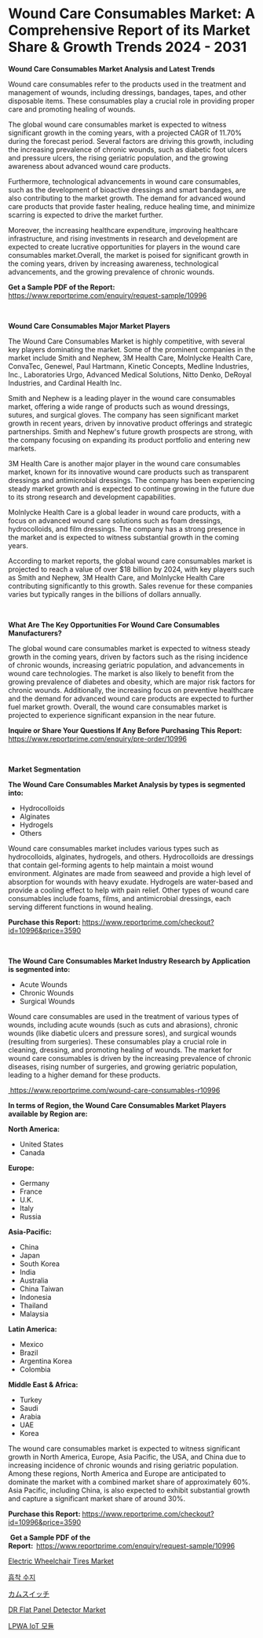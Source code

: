 <p><h1>Wound Care Consumables Market: A Comprehensive Report of its Market Share & Growth Trends 2024 - 2031</h1></p><p><strong>Wound Care Consumables Market Analysis and Latest Trends</strong></p>
<p><p>Wound care consumables refer to the products used in the treatment and management of wounds, including dressings, bandages, tapes, and other disposable items. These consumables play a crucial role in providing proper care and promoting healing of wounds.</p><p>The global wound care consumables market is expected to witness significant growth in the coming years, with a projected CAGR of 11.70% during the forecast period. Several factors are driving this growth, including the increasing prevalence of chronic wounds, such as diabetic foot ulcers and pressure ulcers, the rising geriatric population, and the growing awareness about advanced wound care products.</p><p>Furthermore, technological advancements in wound care consumables, such as the development of bioactive dressings and smart bandages, are also contributing to the market growth. The demand for advanced wound care products that provide faster healing, reduce healing time, and minimize scarring is expected to drive the market further.</p><p>Moreover, the increasing healthcare expenditure, improving healthcare infrastructure, and rising investments in research and development are expected to create lucrative opportunities for players in the wound care consumables market.Overall, the market is poised for significant growth in the coming years, driven by increasing awareness, technological advancements, and the growing prevalence of chronic wounds.</p></p>
<p><strong>Get a Sample PDF of the Report:&nbsp;</strong> <a href="https://www.reportprime.com/enquiry/request-sample/10996">https://www.reportprime.com/enquiry/request-sample/10996</a></p>
<p>&nbsp;</p>
<p><strong>Wound Care Consumables Major Market Players</strong></p>
<p><p>The Wound Care Consumables Market is highly competitive, with several key players dominating the market. Some of the prominent companies in the market include Smith and Nephew, 3M Health Care, Molnlycke Health Care, ConvaTec, Genewel, Paul Hartmann, Kinetic Concepts, Medline Industries, Inc., Laboratories Urgo, Advanced Medical Solutions, Nitto Denko, DeRoyal Industries, and Cardinal Health Inc.</p><p>Smith and Nephew is a leading player in the wound care consumables market, offering a wide range of products such as wound dressings, sutures, and surgical gloves. The company has seen significant market growth in recent years, driven by innovative product offerings and strategic partnerships. Smith and Nephew's future growth prospects are strong, with the company focusing on expanding its product portfolio and entering new markets.</p><p>3M Health Care is another major player in the wound care consumables market, known for its innovative wound care products such as transparent dressings and antimicrobial dressings. The company has been experiencing steady market growth and is expected to continue growing in the future due to its strong research and development capabilities.</p><p>Molnlycke Health Care is a global leader in wound care products, with a focus on advanced wound care solutions such as foam dressings, hydrocolloids, and film dressings. The company has a strong presence in the market and is expected to witness substantial growth in the coming years.</p><p>According to market reports, the global wound care consumables market is projected to reach a value of over $18 billion by 2024, with key players such as Smith and Nephew, 3M Health Care, and Molnlycke Health Care contributing significantly to this growth. Sales revenue for these companies varies but typically ranges in the billions of dollars annually.</p></p>
<p>&nbsp;</p>
<p><strong>What Are The Key Opportunities For Wound Care Consumables Manufacturers?</strong></p>
<p><p>The global wound care consumables market is expected to witness steady growth in the coming years, driven by factors such as the rising incidence of chronic wounds, increasing geriatric population, and advancements in wound care technologies. The market is also likely to benefit from the growing prevalence of diabetes and obesity, which are major risk factors for chronic wounds. Additionally, the increasing focus on preventive healthcare and the demand for advanced wound care products are expected to further fuel market growth. Overall, the wound care consumables market is projected to experience significant expansion in the near future.</p></p>
<p><strong>Inquire or Share Your Questions If Any Before Purchasing This Report:</strong> <a href="https://www.reportprime.com/enquiry/pre-order/10996">https://www.reportprime.com/enquiry/pre-order/10996</a></p>
<p>&nbsp;</p>
<p><strong>Market Segmentation</strong></p>
<p><strong>The Wound Care Consumables Market Analysis by types is segmented into:</strong></p>
<p><ul><li>Hydrocolloids</li><li>Alginates</li><li>Hydrogels</li><li>Others</li></ul></p>
<p><p>Wound care consumables market includes various types such as hydrocolloids, alginates, hydrogels, and others. Hydrocolloids are dressings that contain gel-forming agents to help maintain a moist wound environment. Alginates are made from seaweed and provide a high level of absorption for wounds with heavy exudate. Hydrogels are water-based and provide a cooling effect to help with pain relief. Other types of wound care consumables include foams, films, and antimicrobial dressings, each serving different functions in wound healing.</p></p>
<p><strong>Purchase this Report:&nbsp;</strong><a href="https://www.reportprime.com/checkout?id=10996&price=3590">https://www.reportprime.com/checkout?id=10996&price=3590</a></p>
<p>&nbsp;</p>
<p><strong>The Wound Care Consumables Market Industry Research by Application is segmented into:</strong></p>
<p><ul><li>Acute Wounds</li><li>Chronic Wounds</li><li>Surgical Wounds</li></ul></p>
<p><p>Wound care consumables are used in the treatment of various types of wounds, including acute wounds (such as cuts and abrasions), chronic wounds (like diabetic ulcers and pressure sores), and surgical wounds (resulting from surgeries). These consumables play a crucial role in cleaning, dressing, and promoting healing of wounds. The market for wound care consumables is driven by the increasing prevalence of chronic diseases, rising number of surgeries, and growing geriatric population, leading to a higher demand for these products.</p></p>
<p><a href="https://www.reportprime.com/wound-care-consumables-r10996">&nbsp;https://www.reportprime.com/wound-care-consumables-r10996</a></p>
<p><strong>In terms of Region, the Wound Care Consumables Market Players available by Region are:</strong></p>
<p>
    <p> <strong> North America: </strong>
        <ul>
            <li>United States</li>
            <li>Canada</li>
        </ul>
        </p> 
    <p> <strong> Europe: </strong>
        <ul>
            <li>Germany</li>
            <li>France</li>
            <li>U.K.</li>
            <li>Italy</li>
            <li>Russia</li>
        </ul>
        </p> 
    <p> <strong> Asia-Pacific: </strong>
        <ul>
            <li>China</li>
            <li>Japan</li>
            <li>South Korea</li>
            <li>India</li>
            <li>Australia</li>
            <li>China Taiwan</li>
            <li>Indonesia</li>
            <li>Thailand</li>
            <li>Malaysia</li>
        </ul>
        </p> 
    <p> <strong> Latin America: </strong>
        <ul>
            <li>Mexico</li>
            <li>Brazil</li>
            <li>Argentina Korea</li>
            <li>Colombia</li>
        </ul>
        </p> 
    <p> <strong> Middle East & Africa: </strong>
        <ul>
            <li>Turkey</li>
            <li>Saudi</li>
            <li>Arabia</li>
            <li>UAE</li>
            <li>Korea</li>
        </ul>
    </p>
    </p>
<p><p>The wound care consumables market is expected to witness significant growth in North America, Europe, Asia Pacific, the USA, and China due to increasing incidence of chronic wounds and rising geriatric population. Among these regions, North America and Europe are anticipated to dominate the market with a combined market share of approximately 60%. Asia Pacific, including China, is also expected to exhibit substantial growth and capture a significant market share of around 30%.</p></p>
<p><strong>Purchase this Report: </strong><a href="https://www.reportprime.com/checkout?id=10996&price=3590">https://www.reportprime.com/checkout?id=10996&price=3590</a></p>
<p>&nbsp;<strong>Get a Sample PDF of the Report:&nbsp;&nbsp;</strong><a href="https://www.reportprime.com/enquiry/request-sample/10996">https://www.reportprime.com/enquiry/request-sample/10996</a></p>
<p><strong></strong></p>
<p><p><a href="https://github.com/jhcraigie/Market-Research-Report-List-2/blob/main/electric-wheelchair-tires-market.md">Electric Wheelchair Tires Market</a></p><p><a href="https://github.com/vsn7qpua81q/Market-Research-Report-List-1/blob/main/594992322263.md">흡착 수지</a></p><p><a href="https://medium.com/@freedayundt2023/%E3%82%AB%E3%83%A0%E3%82%B9%E3%82%A4%E3%83%83%E3%83%81%E5%B8%82%E5%A0%B4%E3%83%AC%E3%83%9D%E3%83%BC%E3%83%88%E3%81%AF-%E3%81%93%E3%81%AE%E5%B8%82%E5%A0%B4%E3%81%AE%E6%9C%80%E6%96%B0%E3%81%AE%E3%83%88%E3%83%AC%E3%83%B3%E3%83%89%E3%81%A8%E6%88%90%E9%95%B7%E6%A9%9F%E4%BC%9A%E3%82%92%E6%98%8E%E3%82%89%E3%81%8B%E3%81%AB%E3%81%97%E3%81%A6%E3%81%84%E3%81%BE%E3%81%99-9b20b995fe18">カムスイッチ</a></p><p><a href="https://view.publitas.com/reportprime-1/dr-flat-panel-detector-market-size-market-outlook-and-market-forecast-2024-to-2031/">DR Flat Panel Detector Market</a></p><p><a href="https://medium.com/@sillysally687568/lpwa-iot-%EB%AA%A8%EB%93%88-%EC%8B%9C%EC%9E%A5%EC%9D%80-%EC%8B%9C%EC%9E%A5-%EC%A0%90%EC%9C%A0%EC%9C%A8-%EC%8B%9C%EC%9E%A5-%ED%8A%B8%EB%A0%8C%EB%93%9C-%EB%B0%8F-%EC%8B%9C%EC%9E%A5-%EC%84%B1%EC%9E%A5%EC%97%90-%EB%8C%80%ED%95%9C-%EC%A0%95%EB%B3%B4%EB%A5%BC-%EC%A0%9C%EA%B3%B5%ED%95%A9%EB%8B%88%EB%8B%A4-f0d04ae1f240">LPWA IoT 모듈</a></p></p>
